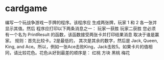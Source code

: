# cardgame
编写一个玩战争游戏一手牌的程序。该程序应 生成两张牌，玩家 1 和 2 各一张并显示其值。然后 程序应打印以下两条消息之一：
玩家一获胜
玩家二获胜
您必须有一个名为 PrintResult 的函数，该函数接受两张卡并打印结果消息 取决于谁是赢家。
规则：首先比较卡。2是最低的， 其次是其余的数字，然后是 Jack, Queen, King, and Ace。所以，例如一张Ace击败King，Jack击败5。如果卡片的值相同，请比较花色。花色从好到最差的顺序是：
红桃
方块
黑桃
梅花
